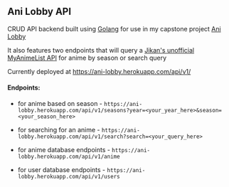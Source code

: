 ## Ani Lobby API

CRUD API backend built using [Golang](https://golang.org/) for use in my capstone project [Ani Lobby](https://github.com/rj-ortega/ani-lobby)

It also features two endpoints that will query a [Jikan's unofficial MyAnimeList API](https://jikan.docs.apiary.io/#) for anime by season or search query

Currently deployed at https://ani-lobby.herokuapp.com/api/v1/

#### Endpoints:

* for anime based on season - `https://ani-lobby.herokuapp.com/api/v1/seasons?year=<your_year_here>&season=<your_season_here>`

* for searching for an anime - `https://ani-lobby.herokuapp.com/api/v1/search?search=<your_query_here>`

* for anime database endpoints - `https://ani-lobby.herokuapp.com/api/v1/anime`

* for user database endpoints - `https://ani-lobby.herokuapp.com/api/v1/users`
